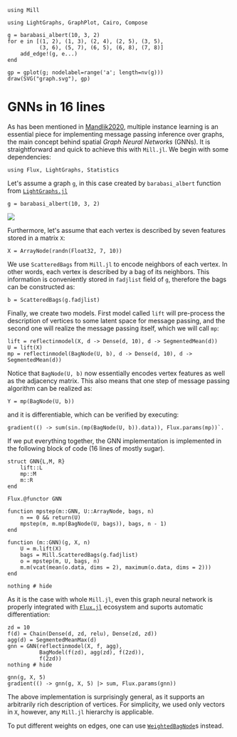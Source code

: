 ```@setup gnn
using Mill

using LightGraphs, GraphPlot, Cairo, Compose

g = barabasi_albert(10, 3, 2)
for e in [(1, 2), (1, 3), (2, 4), (2, 5), (3, 5),
          (3, 6), (5, 7), (6, 5), (6, 8), (7, 8)]
    add_edge!(g, e...)
end

gp = gplot(g; nodelabel=range('a'; length=nv(g)))
draw(SVG("graph.svg"), gp)
```

# GNNs in 16 lines

As has been mentioned in [Mandlik2020](@cite), multiple instance learning is an essential piece for implementing message passing inference over graphs, the main concept behind spatial *Graph Neural Networks* (GNNs). It is straightforward and quick to achieve this with `Mill.jl`. We begin with some dependencies:

```@example gnn
using Flux, LightGraphs, Statistics
```

Let's assume a graph `g`, in this case created by `barabasi_albert` function from [`LightGraphs.jl`](https://github.com/JuliaGraphs/LightGraphs.jl)

```@repl gnn
g = barabasi_albert(10, 3, 2)
```

![](graph.svg)

Furthermore, let's assume that each vertex is described by seven features stored in a matrix `X`:

```@repl gnn
X = ArrayNode(randn(Float32, 7, 10))
```

We use `ScatteredBags` from `Mill.jl` to encode neighbors of each vertex. In other words, each vertex is described by a bag of its neighbors. This information is conveniently stored in `fadjlist` field of `g`, therefore the bags can be constructed as:

```@repl gnn
b = ScatteredBags(g.fadjlist)
```

Finally, we create two models. First model called `lift` will pre-process the description of vertices to some latent space for message passing, and the second one will realize the message passing itself, which we will call `mp`:

```@repl gnn
lift = reflectinmodel(X, d -> Dense(d, 10), d -> SegmentedMean(d))
U = lift(X)
mp = reflectinmodel(BagNode(U, b), d -> Dense(d, 10), d -> SegmentedMean(d))
```

Notice that `BagNode(U, b)` now essentially encodes vertex features as well as the adjacency matrix. This also means that one step of message passing algorithm can be realized as:

```@repl gnn
Y = mp(BagNode(U, b))
```

and it is differentiable, which can be verified by executing:

```@repl gnn
gradient(() -> sum(sin.(mp(BagNode(U, b)).data)), Flux.params(mp))`. 
```

If we put everything together, the GNN implementation is implemented in the following block of code (16 lines of mostly sugar).

```@example gnn
struct GNN{L,M, R}
    lift::L
    mp::M
    m::R
end

Flux.@functor GNN

function mpstep(m::GNN, U::ArrayNode, bags, n)
    n == 0 && return(U)
    mpstep(m, m.mp(BagNode(U, bags)), bags, n - 1)
end

function (m::GNN)(g, X, n)
    U = m.lift(X)
    bags = Mill.ScatteredBags(g.fadjlist)
    o = mpstep(m, U, bags, n)
    m.m(vcat(mean(o.data, dims = 2), maximum(o.data, dims = 2)))
end

nothing # hide
```

As it is the case with whole `Mill.jl`, even this graph neural network is properly integrated with [`Flux.jl`](https://fluxml.ai) ecosystem and suports automatic differentiation:

```@example gnn
zd = 10
f(d) = Chain(Dense(d, zd, relu), Dense(zd, zd))
agg(d) = SegmentedMeanMax(d)
gnn = GNN(reflectinmodel(X, f, agg),
          BagModel(f(zd), agg(zd), f(2zd)),
          f(2zd)) 
nothing # hide
```

```@repl gnn
gnn(g, X, 5)
gradient(() -> gnn(g, X, 5) |> sum, Flux.params(gnn))
```

The above implementation is surprisingly general, as it supports an arbitrarily rich description of vertices. For simplicity, we used only vectors in `X`, however, any `Mill.jl` hierarchy is applicable.

To put different weights on edges, one can use [`WeightedBagNode`](@ref)s instead.
